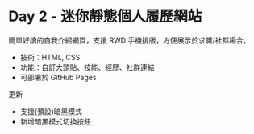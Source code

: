 # Day 2 - 迷你靜態個人履歷網站

簡單好讀的自我介紹網頁，支援 RWD 手機排版，方便展示於求職/社群場合。

- 技術：HTML, CSS
- 功能：自訂大頭貼、技能、經歷、社群連結
- 可部署於 GitHub Pages

更新

- 支援(預設)暗黑模式
- 新增暗黑模式切換按鈕
